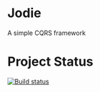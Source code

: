 # Jodie
A simple CQRS framework

# Project Status
[![Build status](https://ci.appveyor.com/api/projects/status/j3s6v3atob6sulpr?svg=true)](https://ci.appveyor.com/project/tomcook82/jodie)
